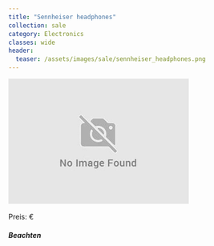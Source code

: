 ```yaml
---
title: "Sennheiser headphones"
collection: sale
category: Electronics
classes: wide
header: 
  teaser: /assets/images/sale/sennheiser_headphones.png
---
```




<img src="/assets/images/sale/sennheiser_headphones.png" alt="Sennheiser headphones">

Preis: €

##### Beachten
